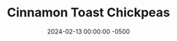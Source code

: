 ---
layout: post
title:  "Cinnamon Toast Chickpeas"
date:   2024-02-13 00:00:00 -0500
categories:
- Recipes
- Breakfast
permalink: /recipes/cinnamon-chickpea
image: /assets/Food/Breakfast/Chickpea/chickpea-cover.jpg
ing: cinchick-ing
facts: cinchick-facts
Prep: 10
Rest: 
Cook: 14
Source1: 
Source2: 
Description: This cereal is full of fiber and protein, and tastes just like the sweet cereals you loved growing up, without all the extra added sugars. Instead of serving with just plain milk, you can also mix up a little protein shake to use for even more of a boost.
Instructions: 
- Preheat your air fryer to 400F, and drain and rinse a can of chickpeas. Lightly spray the basket with oil, add in the chickpeas, and lightly spray the tops<br><br>

- Air fry at 400F for about 14 minutes, until golden and crispy. Remove to a bowl and mix with the honey and cinnamon<br><br>

- In a bowl or shaker bottle, mix together the milk ingredients until smooth (milk, sweetener, protein powder, and cinnamon). Adjust to your taste<br><br>

- Pour milk over the cereal, and top with fruit and nuts
---